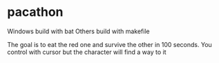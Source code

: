 # pacathon

Windows build with bat
Others build with makefile

The goal is to eat the red one and survive the other in 100 seconds. You control with cursor but the character will find a way to it
